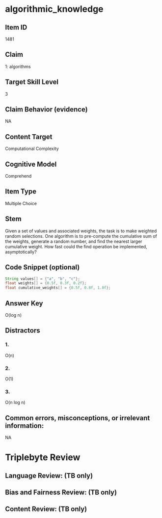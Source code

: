 # algorithmic_knowledge

## Item ID
1481

## Claim
1: algorithms

## Target Skill Level
3

## Claim Behavior (evidence)
NA

## Content Target
Computational Complexity

## Cognitive Model
Comprehend

## Item Type
Multiple Choice

## Stem
Given a set of values and associated weights, the task is to make weighted random selections. One algorithm is to pre-compute the cumulative sum of the weights, generate a random number, and find the nearest larger cumulative weight. How fast could the find operation be implemented, asymptotically?

## Code Snippet (optional)
```java
String values[] = {"a", "b", "c"};
float weights[] = {0.5f, 0.3f, 0.2f};
float cumulative_weights[] = {0.5f, 0.8f, 1.0f};
```

## Answer Key
O(log n)

## Distractors

### 1.
O(n)

### 2.
O(1)

### 3.
O(n log n)

## Common errors, misconceptions, or irrelevant information:
NA

# Triplebyte Review


## Language Review: (TB only)


## Bias and Fairness Review: (TB only)


## Content Review: (TB only)

